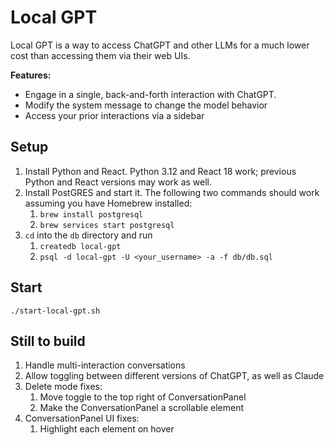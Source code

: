 # Local GPT

Local GPT is a way to access ChatGPT and other LLMs for a much lower cost than accessing
them via their web UIs.

**Features:**

* Engage in a single, back-and-forth interaction with ChatGPT.
* Modify the system message to change the model behavior
* Access your prior interactions via a sidebar

## Setup

1. Install Python and React. Python 3.12 and React 18 work; previous Python and React
   versions may work as well.
2. Install PostGRES and start it. The following two commands should work assuming you 
   have Homebrew installed:
    1. `brew install postgresql`
    2. `brew services start postgresql`
3. `cd` into the `db` directory and run 
    1. `createdb local-gpt`
    2. `psql -d local-gpt -U <your_username> -a -f db/db.sql`

## Start

`./start-local-gpt.sh`

## Still to build

1. Handle multi-interaction conversations
2. Allow toggling between different versions of ChatGPT, as well as Claude
3. Delete mode fixes:
    1. Move toggle to the top right of ConversationPanel
    2. Make the ConversationPanel a scrollable element
4. ConversationPanel UI fixes:
    1. Highlight each element on hover